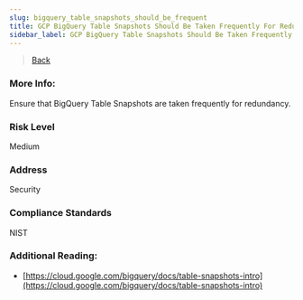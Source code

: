 ```yaml
---
slug: bigquery_table_snapshots_should_be_frequent
title: GCP BigQuery Table Snapshots Should Be Taken Frequently For Redundancy
sidebar_label: GCP BigQuery Table Snapshots Should Be Taken Frequently For Redundancy
---
```

> [Back](../../gcpbigquerymonitoring)

### More Info:
Ensure that BigQuery Table Snapshots are taken frequently for redundancy.

### Risk Level
Medium

### Address
Security

### Compliance Standards
NIST

### Additional Reading:
- [https://cloud.google.com/bigquery/docs/table-snapshots-intro](https://cloud.google.com/bigquery/docs/table-snapshots-intro) 
